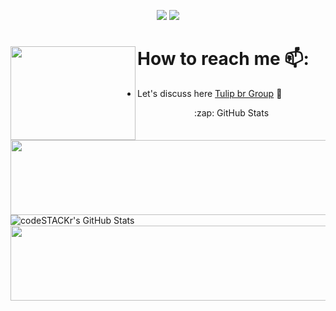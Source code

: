 <p align="center">
<a href="https://github.com/jefinhodatnt"> <img src="https://img.shields.io/badge/-Github-000?style=flat&logo=Github&logoColor=white" /></a>
<a href="https://www.instagram.com/jefinhodatnt"> <img src="https://img.shields.io/badge/-Instagram-c13584?style=flat&labelColor=c13584&logo=instagram&logoColor=white" /></a>
 
 # How to reach me 📫: <img align="left" width="200" height="150" src="https://i.pinimg.com/originals/b0/7b/1b/b07b1b0a409393857ec025afa54ab60f.gif?raw=true">
- Let's discuss here <a href="https://t.me/rn6p_brasil"> Tulip br Group</a> 🏓


<center>  <summary>:zap: GitHub Stats</summary>
<img src="https://media1.giphy.com/media/cge8dKZt0qkjFWomTW/giphy.gif" width="2200" height="120">
  <img align="left" alt="codeSTACKr's GitHub Stats" src="https://github-readme-stats-3f0mzl7c4.vercel.app/api?username=jefinhodatnt&show_icons=true&hide_border=true" /> <br><center>
 
  
<img src="https://media1.giphy.com/media/cge8dKZt0qkjFWomTW/giphy.gif" width="2200" height="120">
